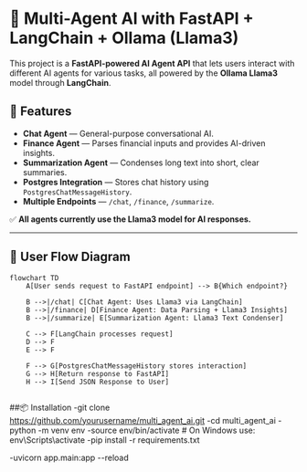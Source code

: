 # 🧠 Multi-Agent AI with FastAPI + LangChain + Ollama (Llama3)

This project is a **FastAPI-powered AI Agent API** that lets users interact with different AI agents for various tasks, all powered by the **Ollama Llama3** model through **LangChain**.

## 🚀 Features
- **Chat Agent** — General-purpose conversational AI.
- **Finance Agent** — Parses financial inputs and provides AI-driven insights.
- **Summarization Agent** — Condenses long text into short, clear summaries.
- **Postgres Integration** — Stores chat history using `PostgresChatMessageHistory`.
- **Multiple Endpoints** — `/chat`, `/finance`, `/summarize`.

✅ **All agents currently use the Llama3 model for AI responses.**

---

## 🧩 User Flow Diagram

```mermaid
flowchart TD
    A[User sends request to FastAPI endpoint] --> B{Which endpoint?}

    B -->|/chat| C[Chat Agent: Uses Llama3 via LangChain]
    B -->|/finance| D[Finance Agent: Data Parsing + Llama3 Insights]
    B -->|/summarize| E[Summarization Agent: Llama3 Text Condenser]

    C --> F[LangChain processes request]
    D --> F
    E --> F

    F --> G[PostgresChatMessageHistory stores interaction]
    G --> H[Return response to FastAPI]
    H --> I[Send JSON Response to User]


```

##📦 Installation
-git clone https://github.com/yourusername/multi_agent_ai.git
-cd multi_agent_ai
-python -m venv env
-source env/bin/activate   # On Windows use: env\Scripts\activate
-pip install -r requirements.txt

-uvicorn app.main:app --reload
